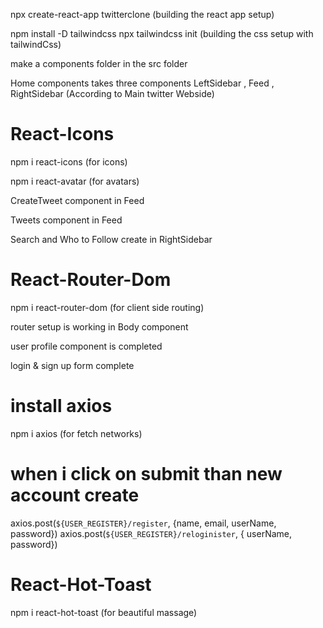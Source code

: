 npx create-react-app twitterclone (building the react app setup)

npm install -D tailwindcss
npx tailwindcss init (building the css setup with tailwindCss)

make a components folder in the src folder

Home components takes three components
LeftSidebar , Feed , RightSidebar (According to Main twitter Webside)

<!-- =========== -->

# React-Icons

npm i react-icons (for icons)

npm i react-avatar (for avatars)

CreateTweet component in Feed

Tweets component in Feed

Search and Who to Follow create in RightSidebar

<!-- ===== -->

# React-Router-Dom

npm i react-router-dom (for client side routing)

router setup is working in Body component

user profile component is completed

login & sign up form complete

# install axios

npm i axios (for fetch networks)

# when i click on submit than new account create

axios.post(`${USER_REGISTER}/register`, {name, email, userName, password})
axios.post(`${USER_REGISTER}/reloginister`, { userName, password})

# React-Hot-Toast

npm i react-hot-toast (for beautiful massage)
